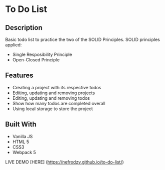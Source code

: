 # To Do List

## Description
Basic todo list to practice the two of the SOLID Principles. 
SOLID principles applied:
* Single Resposibility Principle
* Open-Closed Principle
 
## Features

* Creating a project with its respective todos
* Editing, updating and removing projects
* Editing, updating and removing todos
* Show how many todos are completed overall
* Using local storage to store the project 



## Built With 
* Vanilla JS
* HTML 5
* CSS3
* Webpack 5

LIVE DEMO [HERE] (https://nefrodzv.github.io/to-do-list/)